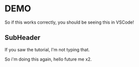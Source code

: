 # DEMO


So if this works correctly, you should be seeing this in VSCode!

## SubHeader

If you saw the tutorial, I'm not typing that.

So i'm doing this again, hello future me x2.

